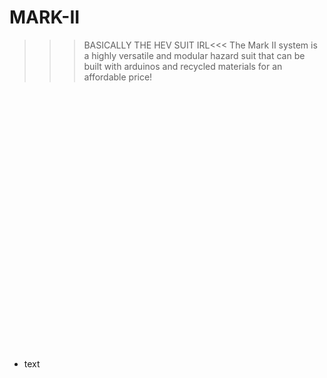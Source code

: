 # MARK-II
>>>BASICALLY THE HEV SUIT IRL&lt;&lt;&lt; The Mark II system is a highly versatile and modular hazard suit that can be built with arduinos and recycled materials for an affordable price!
<figure>
  <iframe src="" style="border:0px #ffffff none;" name="myiFrame" scrolling="no" frameborder="1" marginheight="0px" marginwidth="0px" height="400px" width="600px" allowfullscreen></iframe>
</figure>
<svg width="100" height="100" xmlns="Mark 2\HTML element\MARKII.html">
<foreignObject width="100" height="100">
    <div xmlns="Mark 2\HTML element\MARKII.html">
        <ul>
            <li>text</li>
        </ul>
    </div>
</foreignObject>
</svg>
